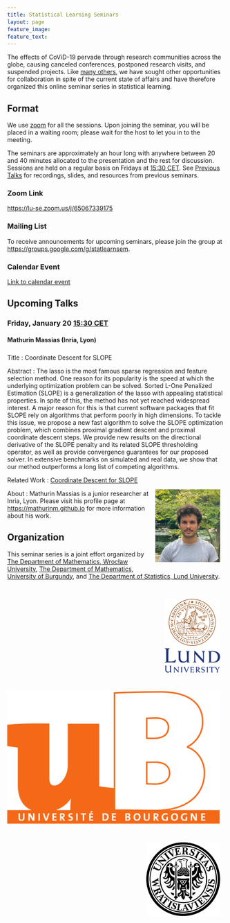 ```yaml
---
title: Statistical Learning Seminars
layout: page
feature_image:
feature_text:
---
```


<style>
    img {margin: 1.5ex; float: right; align: right; padding-top: 2.5ex;}
    h4 {margin-bottom: 0.5ex; padding-bottom: 1.3ex;}
</style>

The effects of CoViD-19 pervade through research communities across the
globe, causing canceled conferences, postponed research visits, and suspended
projects. Like [many others](/links), we have sought other opportunities for
collaboration in spite of the current state of affairs and have therefore
organized this online seminar series in statistical learning.

## Format

We use [zoom](https://zoom.us/) for all the sessions. Upon joining the seminar,
you will be placed in a waiting room; please wait for the host to let you in to
the meeting.

The seminars are approximately an hour long with anywhere between 20 and 40
minutes allocated to the presentation and the rest for discussion. Sessions
are held on a regular basis on Fridays at [15:30
CET](https://www.thetimezoneconverter.com/?t=15%3A30%20pm&tz=Stockholm&). See
[Previous Talks](/previous-talks) for recordings, slides, and resources from
previous seminars.

### Zoom Link

<https://lu-se.zoom.us/j/65067339175>

### Mailing List

To receive announcements for upcoming seminars, please join the group at
<https://groups.google.com/g/statlearnsem>.

### Calendar Event

[Link to calendar event](https://lu-se.zoom.us/meeting/u5Etce6rrTIrHdGmDxIUKT33_HsILcrt6Tui/ics?icsToken=98tyKu-trj0tGdecsR6CR_MMAo_oKOnztlhcgqd6kTv9KhV4VlClCcpRG558AsyG)

## Upcoming Talks

### Friday, January 20 [15:30 CET](https://dateful.com/convert/stockholm-sweden?t=330pm)

#### Mathurin Massias (Inria, Lyon)

Title
: Coordinate Descent for SLOPE

Abstract
: The lasso is the most famous sparse regression and feature selection 
method. One reason for its popularity is the speed at which the 
underlying optimization problem can be solved. Sorted L-One Penalized 
Estimation (SLOPE) is a generalization of the lasso with appealing 
statistical properties. In spite of this, the method has not yet reached 
widespread interest. A major reason for this is that current software 
packages that fit SLOPE rely on algorithms that perform poorly in high 
dimensions. To tackle this issue, we propose a new fast algorithm to 
solve the SLOPE optimization problem, which combines proximal gradient 
descent and proximal coordinate descent steps. We provide new results on 
the directional derivative of the SLOPE penalty and its related SLOPE 
thresholding operator, as well as provide convergence guarantees for our 
proposed solver. In extensive benchmarks on simulated and real data, we 
show that our method outperforms a long list of competing algorithms.

<img src="/assets/pictures/mathurin-massias.jpg" align="right" width="150px">

Related Work
: [Coordinate Descent for SLOPE](https://arxiv.org/abs/2210.14780)

About
: Mathurin Massias is a junior researcher at Inria, Lyon. Please visit his
profile page at <https://mathurinm.github.io> for more information about
his work.

## Organization

This seminar series is a joint effort organized by
[The Department of Mathematics, Wrocław University](https://www.math.uni.wroc.pl),
[The Department of Mathematics, University of Burgundy](https://math.u-bourgogne.fr/), and
[The Department of Statistics, Lund University](https://stat.lu.se).

<div class="row">
  <div class="column">
    <img src="assets/logo-lu.svg" alt="Lund University" style="height:170px">
  </div>
  <div class="column">
    <img src="assets/logo-burgundy.png" alt="University of Burgundy" style="width:auto height:170px">
  </div>
  <div class="column">
    <img src="assets/logo-wroclaw.svg" alt="Wroclaw University" style="height:170px">
  </div>
</div>

